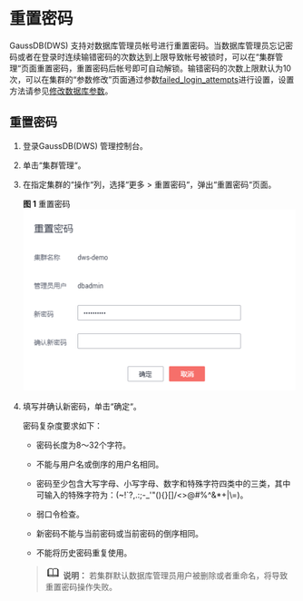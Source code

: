 # 重置密码<a name="ZH-CN_TOPIC_0000001405476806"></a>

GaussDB\(DWS\) 支持对数据库管理员帐号进行重置密码。当数据库管理员忘记密码或者在登录时连续输错密码的次数达到上限导致帐号被锁时，可以在“集群管理“页面重置密码，重置密码后帐号即可自动解锁。输错密码的次数上限默认为10次，可以在集群的“参数修改”页面通过参数[failed\_login\_attempts](修改数据库参数.md#section926416313488)进行设置，设置方法请参见[修改数据库参数](修改数据库参数.md)。

## 重置密码<a name="section59074732104918"></a>

1.  登录GaussDB\(DWS\) 管理控制台。
2.  单击“集群管理“。
3.  在指定集群的“操作“列，选择“更多  \>  重置密码“，弹出“重置密码“页面。

    **图 1**  重置密码<a name="fig1956091825514"></a>  
    ![](figures/重置密码.png "重置密码")

4.  填写并确认新密码，单击“确定“。

    密码复杂度要求如下：

    -   密码长度为8～32个字符。
    -   不能与用户名或倒序的用户名相同。
    -   密码至少包含大写字母、小写字母、数字和特殊字符四类中的三类，其中可输入的特殊字符为：\(\~!\`?,.:;-\_'"\(\)\{\}\[\]/<\>@\#%^&\*+|\\=\)。
    -   弱口令检查。

    -   新密码不能与当前密码或当前密码的倒序相同。
    -   不能将历史密码重复使用。

    >![](public_sys-resources/icon-note.gif) **说明：** 
    >若集群默认数据库管理员用户被删除或者重命名，将导致重置密码操作失败。


